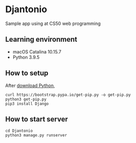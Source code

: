# Djantonio
Sample app using at CS50 web programming

## Learning environment
* macOS Catalina 10.15.7
* Python 3.9.5

## How to setup
After [download Python](https://www.python.org/downloads/),
```
curl https://bootstrap.pypa.io/get-pip.py -o get-pip.py
python3 get-pip.py
pip3 install Django
```

## How to start server
```
cd Djantonio
python3 manage.py runserver
```